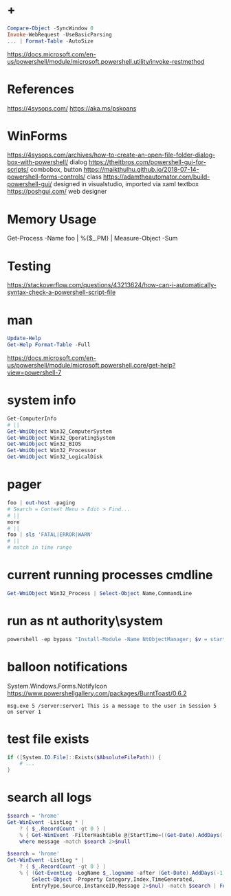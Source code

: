 # +

```ps1
Compare-Object -SyncWindow 0
Invoke-WebRequest -UseBasicParsing
... | Format-Table -AutoSize
```

https://docs.microsoft.com/en-us/powershell/module/microsoft.powershell.utility/invoke-restmethod

# References

https://4sysops.com/
https://aka.ms/pskoans

# WinForms

https://4sysops.com/archives/how-to-create-an-open-file-folder-dialog-box-with-powershell/
    dialog
https://theitbros.com/powershell-gui-for-scripts/
    combobox, button
https://maikthulhu.github.io/2018-07-14-powershell-forms-controls/
    class
https://adamtheautomator.com/build-powershell-gui/
    designed in visualstudio, imported via xaml
    textbox
https://poshgui.com/
    web designer

# Memory Usage

Get-Process -Name foo | %{$_.PM} | Measure-Object -Sum

# Testing

https://stackoverflow.com/questions/43213624/how-can-i-automatically-syntax-check-a-powershell-script-file

# man

```ps1
Update-Help
Get-Help Format-Table -Full
```

https://docs.microsoft.com/en-us/powershell/module/microsoft.powershell.core/get-help?view=powershell-7

# system info

```ps1
Get-ComputerInfo
# ||
Get-WmiObject Win32_ComputerSystem
Get-WmiObject Win32_OperatingSystem
Get-WmiObject Win32_BIOS
Get-WmiObject Win32_Processor
Get-WmiObject Win32_LogicalDisk
```

# pager

```ps1
foo | out-host -paging
# Search = Context Menu > Edit > Find...
# ||
more
# ||
foo | sls 'FATAL|ERROR|WARN'
# ||
# match in time range
```

# current running processes cmdline

```ps1
Get-WmiObject Win32_Process | Select-Object Name,CommandLine
```

# run as nt authority\system

```ps1
powershell -ep bypass "Install-Module -Name NtObjectManager; $v = start-Win32ChildProcess cmd"
```

# balloon notifications

System.Windows.Forms.NotifyIcon
https://www.powershellgallery.com/packages/BurntToast/0.6.2
```
msg.exe 5 /server:server1 This is a message to the user in Session 5 on server 1
```

# test file exists

```ps1
if ([System.IO.File]::Exists($AbsoluteFilePath)) {
    # ...
}
```

# search all logs

```ps1
$search = 'hrome'
Get-WinEvent -ListLog * |
    ? { $_.RecordCount -gt 0 } |
    % { Get-WinEvent -FilterHashtable @{StartTime=((Get-Date).AddDays(-1)); LogName=$_.logname} -ea 0 } |
    where message -match $search 2>$null

$search = 'hrome'
Get-WinEvent -ListLog * |
    ? { $_.RecordCount -gt 0 } |
    % { (Get-EventLog -LogName $_.logname -after (Get-Date).AddDays(-1) | 
        Select-Object -Property Category,Index,TimeGenerated,
        EntryType,Source,InstanceID,Message 2>$nul) -match $search | Format-Table -AutoSize } 2>$null
```
